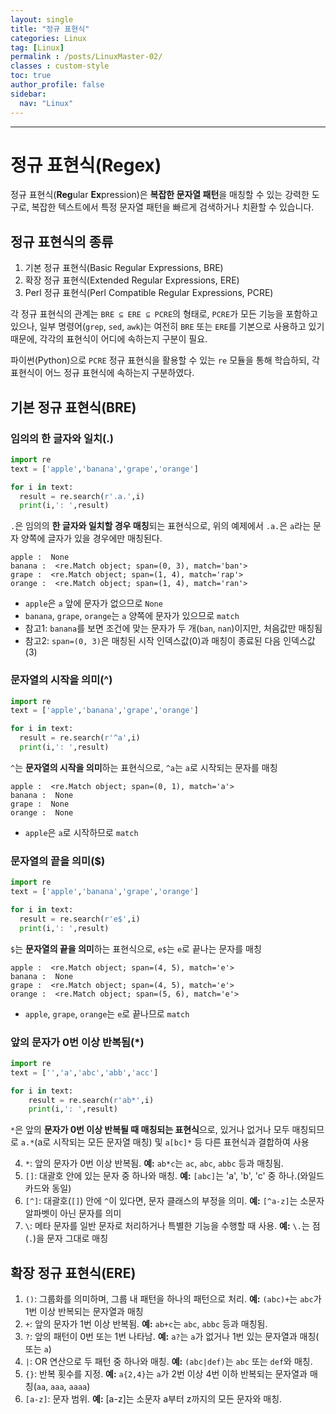```yaml
---
layout: single
title: "정규 표현식"
categories: Linux
tag: [Linux]
permalink : /posts/LinuxMaster-02/
classes : custom-style
toc: true
author_profile: false
sidebar:
  nav: "Linux"
---
```


<hr>

# 정규 표현식(Regex)

정규 표현식(<b>Reg</b>ular <b>Ex</b>pression)은 **복잡한 문자열 패턴**을 매칭할 수 있는 강력한 도구로, 복잡한 텍스트에서 특정 문자열 패턴을 빠르게 검색하거나 치환할 수 있습니다.

## 정규 표현식의 종류

1. 기본 정규 표현식(Basic Regular Expressions, BRE)
2. 확장 정규 표현식(Extended Regular Expressions, ERE)
3. Perl 정규 표현식(Perl Compatible Regular Expressions, PCRE)

각 정규 표현식의 관계는 `BRE ⊆ ERE ⊆ PCRE`의 형태로, `PCRE`가 모든 기능을 포함하고 있으나, 일부 명령어(`grep`, `sed`, `awk`)는 여전히 `BRE` 또는 `ERE`를 기본으로 사용하고 있기 때문에, 각각의 표현식이 어디에 속하는지 구분이 필요.

파이썬(Python)으로 `PCRE` 정규 표현식을 활용할 수 있는 `re` 모듈을 통해 학습하되, 각 표현식이 어느 정규 표현식에 속하는지 구분하였다.

## 기본 정규 표현식(BRE)

### 임의의 한 글자와 일치(.)

```python
import re
text = ['apple','banana','grape','orange']

for i in text:
  result = re.search(r'.a.',i)
  print(i,': ',result)
```

`.`은 임의의 **한 글자와 일치할 경우 매칭**되는 표현식으로, 위의 예제에서 `.a.`은 `a`라는 문자 양쪽에 글자가 있을 경우에만 매칭된다.

```
apple :  None
banana :  <re.Match object; span=(0, 3), match='ban'>
grape :  <re.Match object; span=(1, 4), match='rap'>
orange :  <re.Match object; span=(1, 4), match='ran'>
```

- `apple`은 `a` 앞에 문자가 없으므로 `None`
- `banana`, `grape`, `orange`는 `a` 양쪽에 문자가 있으므로 `match`
- 참고1: `banana`를 보면 조건에 맞는 문자가 두 개(`ban`, `nan`)이지만, 처음값만 매칭됨
- 참고2: `span=(0, 3)`은 매칭된 시작 인덱스값(0)과 매칭이 종료된 다음 인덱스값(3)  

### 문자열의 시작을 의미(^)

```python
import re
text = ['apple','banana','grape','orange']

for i in text:
  result = re.search(r'^a',i)
  print(i,': ',result)
```

`^`는 **문자열의 시작을 의미**하는 표현식으로, `^a`는 `a`로 시작되는 문자를 매칭

```
apple :  <re.Match object; span=(0, 1), match='a'>
banana :  None
grape :  None
orange :  None
```

- `apple`은 `a`로 시작하므로 `match`

### 문자열의 끝을 의미($)

```python
import re
text = ['apple','banana','grape','orange']

for i in text:
  result = re.search(r'e$',i)
  print(i,': ',result)
```

`$`는 **문자열의 끝을 의미**하는 표현식으로, `e$`는 `e`로 끝나는 문자를 매칭

```
apple :  <re.Match object; span=(4, 5), match='e'>
banana :  None
grape :  <re.Match object; span=(4, 5), match='e'>
orange :  <re.Match object; span=(5, 6), match='e'>
```

- `apple`, `grape`, `orange`는 `e`로 끝나므로 `match`

### 앞의 문자가 0번 이상 반복됨(*)

```python
import re
text = ['','a','abc','abb','acc']

for i in text:
    result = re.search(r'ab*',i)
    print(i,': ',result)
```

`*`은 앞의 **문자가 0번 이상 반복될 때 매칭되는 표현식**으로, 있거나 없거나 모두 매칭되므로 `a.*`(a로 시작되는 모든 문자열 매칭) 및 `a[bc]*` 등 다른 표현식과 결합하여 사용




4. `*`: 앞의 문자가 0번 이상 반복됨. <b>예:</b> `ab*c`는 `ac`, `abc`, `abbc` 등과 매칭됨.
5. `[]`: 대괄호 안에 있는 문자 중 하나와 매칭. <b>예:</b> `[abc]`는 'a', 'b', 'c' 중 하나.(와일드카드와 동일)
6. `[^]`: 대괄호(`[]`) 안에 `^`이 있다면, 문자 클래스의 부정을 의미. <b>예:</b> `[^a-z]`는 소문자 알파벳이 아닌 문자를 의미
7. `\`: 메타 문자를 일반 문자로 처리하거나 특별한 기능을 수행할 때 사용. <b>예:</b> `\.`는 점(`.`)을 문자 그대로 매칭

## 확장 정규 표현식(ERE)

1. `()`: 그룹화를 의미하며, 그룹 내 패턴을 하나의 패턴으로 처리. <b>예:</b> `(abc)+`는 `abc`가 1번 이상 반복되는 문자열과 매칭
2. `+`: 앞의 문자가 1번 이상 반복됨. <b>예:</b> `ab+c`는 `abc`, `abbc` 등과 매칭됨.
3. `?`: 앞의 패턴이 0번 또는 1번 나타남. <b>예:</b> `a?`는 `a`가 없거나 1번 있는 문자열과 매칭(` ` 또는 `a`)
4. `|`: OR 연산으로 두 패턴 중 하나와 매칭. <b>예:</b> `(abc|def)`는 `abc` 또는 `def`와 매칭.
5. `{}`: 반복 횟수를 지정. <b>예:</b> `a{2,4}`는 `a`가 2번 이상 4번 이하 반복되는 문자열과 매칭(`aa`, `aaa`, `aaaa`) 
6. `[a-z]`: 문자 범위. <b>예:</b> [a-z]는 소문자 a부터 z까지의 모든 문자와 매칭.
